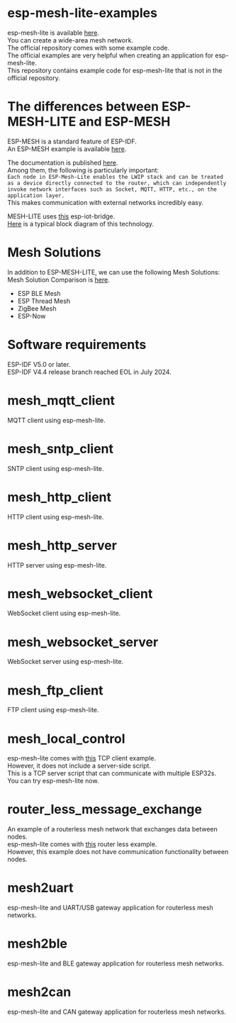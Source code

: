 # esp-mesh-lite-examples
esp-mesh-lite is available [here](https://github.com/espressif/esp-mesh-lite).   
You can create a wide-area mesh network.   
The official repository comes with some example code.   
The official examples are very helpful when creating an application for esp-mesh-lite.   
This repository contains example code for esp-mesh-lite that is not in the official repository.   

# The differences between ESP-MESH-LITE and ESP-MESH
ESP-MESH is a standard feature of ESP-IDF.   
An ESP-MESH example is available [here](https://github.com/espressif/esp-idf/tree/master/examples/mesh).   

The documentation is published [here](https://github.com/espressif/esp-mesh-lite/blob/master/components/mesh_lite/User_Guide.md).   
Among them, the following is particularly important:   
```Each node in ESP-Mesh-Lite enables the LWIP stack and can be treated as a device directly connected to the router, which can independently invoke network interfaces such as Socket, MQTT, HTTP, etc., on the application layer.```   
This makes communication with external networks incredibly easy.   

MESH-LITE uses [this](https://github.com/espressif/esp-iot-bridge/blob/master/components/iot_bridge/User_Guide.md) esp-iot-bridge.   
[Here](https://raw.githubusercontent.com/espressif/esp-iot-bridge/master/components/iot_bridge/docs/_static/wifi_router_en.png) is a typical block diagram of this technology.

# Mesh Solutions
In addition to ESP-MESH-LITE, we can use the following Mesh Solutions:   
Mesh Solution Comparison is [here](https://docs.espressif.com/projects/esp-techpedia/en/latest/esp-friends/solution-introduction/mesh/mesh-comparison.html).   
- ESP BLE Mesh   
- ESP Thread Mesh   
- ZigBee Mesh   
- ESP-Now   


# Software requirements
ESP-IDF V5.0 or later.   
ESP-IDF V4.4 release branch reached EOL in July 2024.   

# mesh_mqtt_client
MQTT client using esp-mesh-lite.   

# mesh_sntp_client
SNTP client using esp-mesh-lite.   

# mesh_http_client
HTTP client using esp-mesh-lite.   

# mesh_http_server
HTTP server using esp-mesh-lite.   

# mesh_websocket_client
WebSocket client using esp-mesh-lite.   

# mesh_websocket_server
WebSocket server using esp-mesh-lite.   

# mesh_ftp_client
FTP client using esp-mesh-lite.   

# mesh_local_control
esp-mesh-lite comes with [this](https://github.com/espressif/esp-mesh-lite/tree/master/examples/mesh_local_control) TCP client example.   
However, it does not include a server-side script.   
This is a TCP server script that can communicate with multiple ESP32s.   
You can try esp-mesh-lite now.   

# router_less_message_exchange
An example of a routerless mesh network that exchanges data between nodes.   
esp-mesh-lite comes with [this](https://github.com/espressif/esp-mesh-lite/tree/master/examples/no_router) router less example.   
However, this example does not have communication functionality between nodes.   

# mesh2uart
esp-mesh-lite and UART/USB gateway application for routerless mesh networks.

# mesh2ble
esp-mesh-lite and BLE gateway application for routerless mesh networks.   

# mesh2can
esp-mesh-lite and CAN gateway application for routerless mesh networks.   
